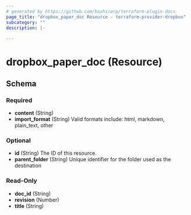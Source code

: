 ```yaml
---
# generated by https://github.com/hashicorp/terraform-plugin-docs
page_title: "dropbox_paper_doc Resource - terraform-provider-dropbox"
subcategory: ""
description: |-
  
---
```


# dropbox_paper_doc (Resource)





<!-- schema generated by tfplugindocs -->
## Schema

### Required

- **content** (String)
- **import_format** (String) Valid formats include: html, markdown, plain_text, other

### Optional

- **id** (String) The ID of this resource.
- **parent_folder** (String) Unique identifier for the folder used as the destination

### Read-Only

- **doc_id** (String)
- **revision** (Number)
- **title** (String)


